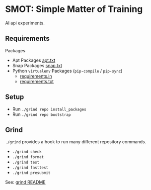 # SMOT: Simple Matter of Training

AI api experiments.

## Requirements

Packages
  * Apt Packages [apt.txt](./apt.txt)
  * Snap Packages [snap.txt](./snap.txt)
  * Python `virtualenv` Packages (`pip-compile` / `pip-sync`)
    - [requirements.in](./requirements.in)
    - [requirements.txt](./requirements.txt)


## Setup

  * Run `./grind repo install_packages`
  * Run `./grind repo bootstrap`


## Grind

`./grind` provides a hook to run many different repository commands.

  * `./grind check`
  * `./grind format`
  * `./grind test`
  * `./grind fasttest`
  * `./grind presubmit`

See: [grind README](commands/README.md)

